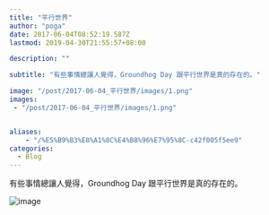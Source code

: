 ```yaml
---
title: "平行世界"
author: "poga"
date: 2017-06-04T08:52:19.587Z
lastmod: 2019-04-30T21:55:57+08:00

description: ""

subtitle: "有些事情總讓人覺得，Groundhog Day 跟平行世界是真的存在的。"

image: "/post/2017-06-04_平行世界/images/1.png"
images:
 - "/post/2017-06-04_平行世界/images/1.png"


aliases:
    - "/%E5%B9%B3%E8%A1%8C%E4%B8%96%E7%95%8C-c42f005f5ee9"
categories:
  - Blog
---
```


有些事情總讓人覺得，Groundhog Day 跟平行世界是真的存在的。


![image](/post/2017-06-04_平行世界/images/1.png)

<!--more-->


